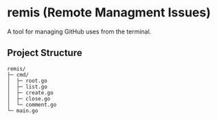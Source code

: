 # remis (Remote Managment Issues)

A tool for managing GitHub uses from the terminal.

## Project Structure

```
remis/
├─ cmd/
│  ├─ root.go
│  ├─ list.go
│  ├─ create.go
│  ├─ close.go
│  └─ comment.go
└─ main.go
```
